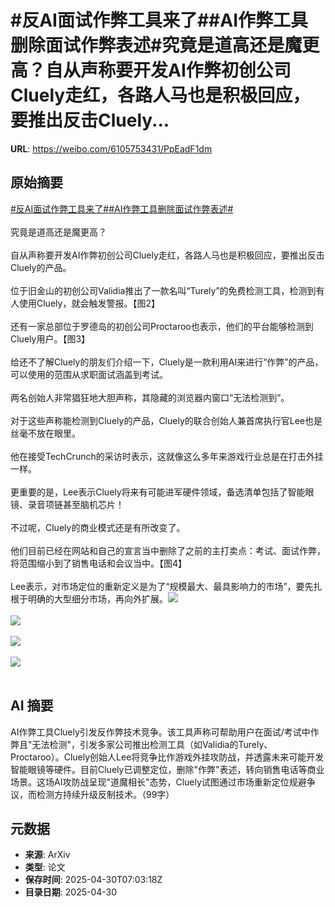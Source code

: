 # #反AI面试作弊工具来了##AI作弊工具删除面试作弊表述#究竟是道高还是魔更高？自从声称要开发AI作弊初创公司Cluely走红，各路人马也是积极回应，要推出反击Cluely...

**URL**: https://weibo.com/6105753431/PpEadF1dm

## 原始摘要

<a href="https://m.weibo.cn/search?containerid=231522type%3D1%26t%3D10%26q%3D%23%E5%8F%8DAI%E9%9D%A2%E8%AF%95%E4%BD%9C%E5%BC%8A%E5%B7%A5%E5%85%B7%E6%9D%A5%E4%BA%86%23&amp;extparam=%23%E5%8F%8DAI%E9%9D%A2%E8%AF%95%E4%BD%9C%E5%BC%8A%E5%B7%A5%E5%85%B7%E6%9D%A5%E4%BA%86%23" data-hide=""><span class="surl-text">#反AI面试作弊工具来了#</span></a><a href="https://m.weibo.cn/search?containerid=231522type%3D1%26t%3D10%26q%3D%23AI%E4%BD%9C%E5%BC%8A%E5%B7%A5%E5%85%B7%E5%88%A0%E9%99%A4%E9%9D%A2%E8%AF%95%E4%BD%9C%E5%BC%8A%E8%A1%A8%E8%BF%B0%23&amp;extparam=%23AI%E4%BD%9C%E5%BC%8A%E5%B7%A5%E5%85%B7%E5%88%A0%E9%99%A4%E9%9D%A2%E8%AF%95%E4%BD%9C%E5%BC%8A%E8%A1%A8%E8%BF%B0%23" data-hide=""><span class="surl-text">#AI作弊工具删除面试作弊表述#</span></a><br><br>究竟是道高还是魔更高？<br><br>自从声称要开发AI作弊初创公司Cluely走红，各路人马也是积极回应，要推出反击Cluely的产品。<br><br>位于旧金山的初创公司Validia推出了一款名叫“Turely”的免费检测工具，检测到有人使用Cluely，就会触发警报。【图2】<br><br>还有一家总部位于罗德岛的初创公司Proctaroo也表示，他们的平台能够检测到Cluely用户。【图3】<br><br>给还不了解Cluely的朋友们介绍一下，Cluely是一款利用AI来进行“作弊”的产品，可以使用的范围从求职面试涵盖到考试。<br><br>两名创始人非常猖狂地大胆声称，其隐藏的浏览器内窗口“无法检测到”。<br><br>对于这些声称能检测到Cluely的产品，Cluely的联合创始人兼首席执行官Lee也是丝毫不放在眼里。<br><br>他在接受TechCrunch的采访时表示，这就像这么多年来游戏行业总是在打击外挂一样。<br><br>更重要的是，Lee表示Cluely将来有可能进军硬件领域，备选清单包括了智能眼镜、录音项链甚至脑机芯片！<br><br>不过呢，Cluely的商业模式还是有所改变了。<br><br>他们目前已经在网站和自己的宣言当中删除了之前的主打卖点：考试、面试作弊，将范围缩小到了销售电话和会议当中。【图4】<br><br>Lee表示，对市场定位的重新定义是为了“规模最大、最具影响力的市场”，要先扎根于明确的大型细分市场，再向外扩展。<img style="" src="https://tvax1.sinaimg.cn/large/006Fd7o3gy1i0ys8aafzaj31kw11x4mq.jpg" referrerpolicy="no-referrer"><br><br><img style="" src="https://tvax3.sinaimg.cn/large/006Fd7o3gy1i0ys8c9y39j31mk1801kx.jpg" referrerpolicy="no-referrer"><br><br><img style="" src="https://tvax1.sinaimg.cn/large/006Fd7o3gy1i0ys8e9596j31mq1as1kx.jpg" referrerpolicy="no-referrer"><br><br><img style="" src="https://tvax3.sinaimg.cn/large/006Fd7o3gy1i0ys8ina51j31t82bcay8.jpg" referrerpolicy="no-referrer"><br><br>

## AI 摘要

AI作弊工具Cluely引发反作弊技术竞争。该工具声称可帮助用户在面试/考试中作弊且"无法检测"，引发多家公司推出检测工具（如Validia的Turely、Proctaroo）。Cluely创始人Lee将竞争比作游戏外挂攻防战，并透露未来可能开发智能眼镜等硬件。目前Cluely已调整定位，删除"作弊"表述，转向销售电话等商业场景。这场AI攻防战呈现"道魔相长"态势，Cluely试图通过市场重新定位规避争议，而检测方持续升级反制技术。（99字）

## 元数据

- **来源**: ArXiv
- **类型**: 论文
- **保存时间**: 2025-04-30T07:03:18Z
- **目录日期**: 2025-04-30
